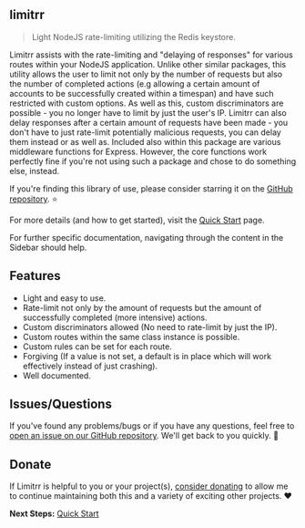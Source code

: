 ## limitrr

> Light NodeJS rate-limiting utilizing the Redis keystore.

Limitrr assists with the rate-limiting and "delaying of responses" for various routes within your NodeJS application. Unlike other similar packages, this utility allows the user to limit not only by the number of requests but also the number of completed actions (e.g allowing a certain amount of accounts to be successfully created within a timespan) and have such restricted with custom options. As well as this, custom discriminators are possible - you no longer have to limit by just the user's IP. Limitrr can also delay responses after a certain amount of requests have been made - you don't have to just rate-limit potentially malicious requests, you can delay them instead or as well as. Included also within this package are various middleware functions for Express. However, the core functions work perfectly fine if you're not using such a package and chose to do something else, instead.

If you're finding this library of use, please consider starring it on the [GitHub repository](https://github.com/eddiejibson/limitrr). ⭐

For more details (and how to get started), visit the [Quick Start](quickstart.md) page.

For further specific documentation, navigating through the content in the Sidebar should help.

## Features

- Light and easy to use.
- Rate-limit not only by the amount of requests but the amount of successfully completed (more intensive) actions.
- Custom discriminators allowed (No need to rate-limit by just the IP).
- Custom routes within the same class instance is possible. 
- Custom rules can be set for each route.
- Forgiving (If a value is not set, a default is in place which will work effectively instead of just crashing).
- Well documented.

## Issues/Questions

If you've found any problems/bugs or if you have any questions, feel free to [open an issue on our GitHub repository](https://github.com/eddiejibson/limitrr/issues). We'll get back to you quickly. 🤞

## Donate

If Limitrr is helpful to you or your project(s), [consider donating](https://paypal.me/eddiejibson/5) to allow me to continue maintaining both this and a variety of exciting other projects. ❤️

**Next Steps:** [Quick Start](quickstart.md)
